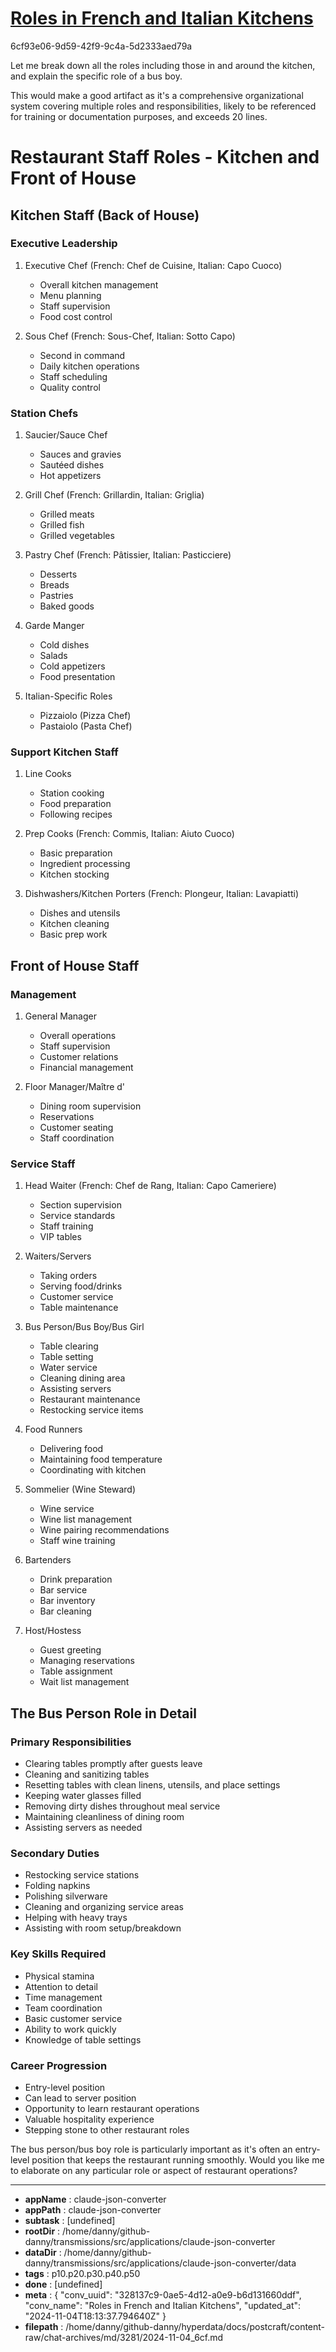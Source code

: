 # [Roles in French and Italian Kitchens](https://claude.ai/chat/328137c9-0ae5-4d12-a0e9-b6d131660ddf)

6cf93e06-9d59-42f9-9c4a-5d2333aed79a

 Let me break down all the roles including those in and around the kitchen, and explain the specific role of a bus boy.

<antThinking>This would make a good artifact as it's a comprehensive organizational system covering multiple roles and responsibilities, likely to be referenced for training or documentation purposes, and exceeds 20 lines.</antThinking>

<antArtifact identifier="restaurant-roles" type="text/markdown" title="Restaurant Staff Roles - Kitchen and Front of House">

# Restaurant Staff Roles - Kitchen and Front of House

## Kitchen Staff (Back of House)

### Executive Leadership
1. Executive Chef (French: Chef de Cuisine, Italian: Capo Cuoco)
   - Overall kitchen management
   - Menu planning
   - Staff supervision
   - Food cost control

2. Sous Chef (French: Sous-Chef, Italian: Sotto Capo)
   - Second in command
   - Daily kitchen operations
   - Staff scheduling
   - Quality control

### Station Chefs
1. Saucier/Sauce Chef
   - Sauces and gravies
   - Sautéed dishes
   - Hot appetizers

2. Grill Chef (French: Grillardin, Italian: Griglia)
   - Grilled meats
   - Grilled fish
   - Grilled vegetables

3. Pastry Chef (French: Pâtissier, Italian: Pasticciere)
   - Desserts
   - Breads
   - Pastries
   - Baked goods

4. Garde Manger
   - Cold dishes
   - Salads
   - Cold appetizers
   - Food presentation

5. Italian-Specific Roles
   - Pizzaiolo (Pizza Chef)
   - Pastaiolo (Pasta Chef)

### Support Kitchen Staff
1. Line Cooks
   - Station cooking
   - Food preparation
   - Following recipes

2. Prep Cooks (French: Commis, Italian: Aiuto Cuoco)
   - Basic preparation
   - Ingredient processing
   - Kitchen stocking

3. Dishwashers/Kitchen Porters (French: Plongeur, Italian: Lavapiatti)
   - Dishes and utensils
   - Kitchen cleaning
   - Basic prep work

## Front of House Staff

### Management
1. General Manager
   - Overall operations
   - Staff supervision
   - Customer relations
   - Financial management

2. Floor Manager/Maître d'
   - Dining room supervision
   - Reservations
   - Customer seating
   - Staff coordination

### Service Staff
1. Head Waiter (French: Chef de Rang, Italian: Capo Cameriere)
   - Section supervision
   - Service standards
   - Staff training
   - VIP tables

2. Waiters/Servers
   - Taking orders
   - Serving food/drinks
   - Customer service
   - Table maintenance

3. Bus Person/Bus Boy/Bus Girl
   - Table clearing
   - Table setting
   - Water service
   - Cleaning dining area
   - Assisting servers
   - Restaurant maintenance
   - Restocking service items

4. Food Runners
   - Delivering food
   - Maintaining food temperature
   - Coordinating with kitchen

5. Sommelier (Wine Steward)
   - Wine service
   - Wine list management
   - Wine pairing recommendations
   - Staff wine training

6. Bartenders
   - Drink preparation
   - Bar service
   - Bar inventory
   - Bar cleaning

7. Host/Hostess
   - Guest greeting
   - Managing reservations
   - Table assignment
   - Wait list management

## The Bus Person Role in Detail

### Primary Responsibilities
- Clearing tables promptly after guests leave
- Cleaning and sanitizing tables
- Resetting tables with clean linens, utensils, and place settings
- Keeping water glasses filled
- Removing dirty dishes throughout meal service
- Maintaining cleanliness of dining room
- Assisting servers as needed

### Secondary Duties
- Restocking service stations
- Folding napkins
- Polishing silverware
- Cleaning and organizing service areas
- Helping with heavy trays
- Assisting with room setup/breakdown

### Key Skills Required
- Physical stamina
- Attention to detail
- Time management
- Team coordination
- Basic customer service
- Ability to work quickly
- Knowledge of table settings

### Career Progression
- Entry-level position
- Can lead to server position
- Opportunity to learn restaurant operations
- Valuable hospitality experience
- Stepping stone to other restaurant roles

</antArtifact>

The bus person/bus boy role is particularly important as it's often an entry-level position that keeps the restaurant running smoothly. Would you like me to elaborate on any particular role or aspect of restaurant operations?

---

* **appName** : claude-json-converter
* **appPath** : claude-json-converter
* **subtask** : [undefined]
* **rootDir** : /home/danny/github-danny/transmissions/src/applications/claude-json-converter
* **dataDir** : /home/danny/github-danny/transmissions/src/applications/claude-json-converter/data
* **tags** : p10.p20.p30.p40.p50
* **done** : [undefined]
* **meta** : {
  "conv_uuid": "328137c9-0ae5-4d12-a0e9-b6d131660ddf",
  "conv_name": "Roles in French and Italian Kitchens",
  "updated_at": "2024-11-04T18:13:37.794640Z"
}
* **filepath** : /home/danny/github-danny/hyperdata/docs/postcraft/content-raw/chat-archives/md/3281/2024-11-04_6cf.md